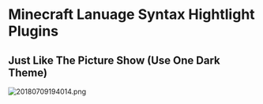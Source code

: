 # Minecraft Lanuage Syntax Hightlight Plugins

## Just Like The Picture Show (Use One Dark Theme)
![20180709194014.png](https://i.loli.net/2018/07/09/5b434a70dd8fb.png)
